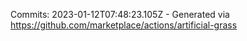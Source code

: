 Commits: 2023-01-12T07:48:23.105Z - Generated via https://github.com/marketplace/actions/artificial-grass
<br>
